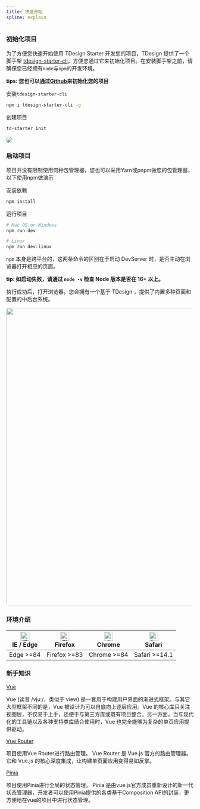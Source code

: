 ```yaml
---
title: 快速开始
spline: explain
---
```


### 初始化项目

为了方便您快速开始使用 TDesign Starter 开发您的项目，TDesign 提供了一个脚手架 [tdesign-starter-cli](https://www.npmjs.com/package/tdesign-starter-cli)，方便您通过它来初始化项目。在安装脚手架之前，请确保您已经拥有`node`与`npm`的开发环境。

**tips: 您也可以通过[Github](https://github.com/Tencent/tdesign-vue-next-starter)来初始化您的项目**

安装`tdesign-starter-cli`

```bash
npm i tdesign-starter-cli -g
```

创建项目

```bash
td-starter init
```

<img src="https://tdesign.gtimg.com/starter/starter-cli.png" style="border-radius:6px;border: 1px solid var(--component-border);"/>

### 启动项目

项目并没有限制使用何种包管理器，您也可以采用Yarn或pnpm做您的包管理器，以下使用npm做演示

安装依赖

```bash
npm install
```

运行项目

```bash
# Mac OS or Windows
npm run dev

# Linux
npm run dev:linux
```

`npm` 本身是跨平台的，这两条命令的区别在于启动 DevServer 时，是否主动在浏览器打开相应的页面。

**tip: 如启动失败，请通过 `node -v` 检查 Node 版本是否在 16+ 以上。**

执行成功后，打开浏览器，您会拥有一个基于 TDesign ，提供了内置多种页面和配置的中后台系统。

<img src="https://tdesign.gtimg.com/starter/starter.png" width="800" style="border-radius:6px;border: 1px solid var(--component-border);"/>

### 环境介绍

| [<img src="https://tdesign.gtimg.com/docs/edge_48x48.png" alt="IE / Edge" width="24px" height="24px" />](http://godban.github.io/browsers-support-badges/)<br/> IE / Edge | [<img src="https://tdesign.gtimg.com/docs/firefox_48x48.png" alt="Firefox" width="24px" height="24px" />](http://godban.github.io/browsers-support-badges/)<br/>Firefox | [<img src="https://tdesign.gtimg.com/docs/chrome_48x48.png" alt="Chrome" width="24px" height="24px" />](http://godban.github.io/browsers-support-badges/)<br/>Chrome | [<img src="https://tdesign.gtimg.com/docs/safari_48x48.png" alt="Safari" width="24px" height="24px" />](http://godban.github.io/browsers-support-badges/)<br/>Safari |
| --- | --- | --- | --- |
| Edge >=84 | Firefox >=83 | Chrome >=84 | Safari >=14.1 |
                                                                         

### 新手知识

[Vue](https://cn.vuejs.org/)

Vue (读音 /vjuː/，类似于 view) 是一套用于构建用户界面的渐进式框架。与其它大型框架不同的是，Vue 被设计为可以自底向上逐层应用。Vue 的核心库只关注视图层，不仅易于上手，还便于与第三方库或既有项目整合。另一方面，当与现代化的工具链以及各种支持类库结合使用时，Vue 也完全能够为复杂的单页应用提供驱动。

[Vue Router](https://router.vuejs.org/zh/)

项目使用Vue Router进行路由管理。
Vue Router 是 Vue.js 官方的路由管理器。它和 Vue.js 的核心深度集成，让构建单页面应用变得易如反掌。

[Pinia](https://pinia.vuejs.org/)

项目使用Pinia进行全局的状态管理。
Pinia 是由vue.js官方成员重新设计的新一代状态管理器，开发者可以使用Pinia提供的各类基于Composition API的封装，更方便地在vue的项目中进行状态管理。
